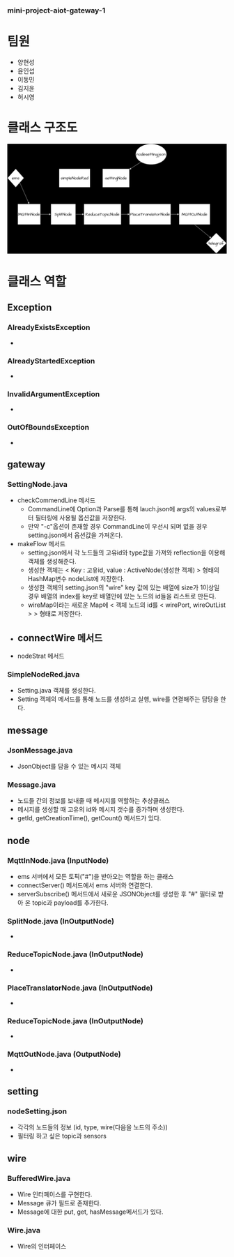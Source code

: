 ### mini-project-aiot-gateway-1
# 팀원
- 양현성
- 윤인섭
- 이동민
- 김지윤
- 허시영

# 클래스 구조도
![클래스 구조도](img/ClassDiagram.png)

# 클래스 역할

## Exception
### AlreadyExistsException
  - 
 
### AlreadyStartedException
  -
  
### InvalidArgumentException
  - 
  
### OutOfBoundsException
  - 
  
## gateway
### SettingNode.java
  - checkCommendLine 메서드
    - CommandLine에 Option과 Parse를 통해 lauch.json에 args의 values로부터 필터링에 사용될 옵션값을 저장한다.
    - 만약 "-c"옵션이 존재할 경우 CommandLine이 우선시 되며 없을 경우 setting.json에서 옵션값을 가져온다.
  - makeFlow 메서드
    - setting.json에서 각 노드들의 고유id와 type값을 가져와 reflection을 이용해 객체를 생성해준다.
    - 생성한 객체는 < Key : 고유id, value : ActiveNode(생성한 객체) > 형태의 HashMap변수 nodeList에 저장한다.
    - 생성한 객체의 setting.json의 "wire" key 값에 있는 배열에 size가 1이상일 경우 배열의 index를 key로 배열안에 있는 노드의 id들을 리스트로 만든다.
    - wireMap이라는 새로운 Map에 < 객체 노드의 id를  < wirePort, wireOutList > > 형태로 저장한다. 
  - connectWire 메서드
    - 
  - nodeStrat 메서드
  
### SimpleNodeRed.java
  - Setting.java 객체를 생성한다.
  - Setting 객체의 메서드를 통해 노드를 생성하고 실행, wire를 연결해주는 담당을 한다.
  
## message
### JsonMessage.java
  - JsonObject를 담을 수 있는 메시지 객체
  
### Message.java
  - 노드들 간의 정보를 보내줄 때 메시지를 역할하는 추상클래스
  - 메시지를 생성할 때 고유의 id와 메시지 갯수를 증가하며 생성한다.
  - getId, getCreationTime(), getCount() 메서드가 있다.
  
## node
### MqttInNode.java (InputNode)
  - ems 서버에서 모든 토픽("#")을 받아오는 역할을 하는 클래스
  - connectServer() 메서드에서 ems 서버와 연결한다.
  - serverSubscribe() 메서드에서 새로운 JSONObject를 생성한 후 "#" 필터로 받아 온 topic과 payload를 추가한다.
  
### SplitNode.java (InOutputNode)
  -
  
### ReduceTopicNode.java (InOutputNode)
  -
  
### PlaceTranslatorNode.java (InOutputNode)
  -
  
### ReduceTopicNode.java (InOutputNode)
  -
  
### MqttOutNode.java (OutputNode)
  -
  
## setting
### nodeSetting.json
  - 각각의 노드들의 정보 (id, type, wire(다음을 노드의 주소))
  - 필터링 하고 싶은 topic과 sensors
  
## wire
### BufferedWire.java
  - Wire 인터페이스를 구현한다.
  - Message 큐가 필드로 존재한다.
  - Message에 대한 put, get, hasMessage메서드가 있다.
  
### Wire.java
  - Wire의 인터페이스
  
